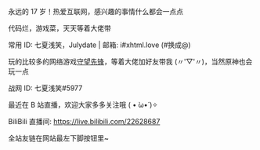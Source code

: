 永远的 17 岁！热爱互联网，感兴趣的事情什么都会一点点

代码烂，游戏菜，天天等着大佬带

常用 ID: 七夏浅笑，Julydate   |   邮箱: i#xhtml.love (#换成@)

玩的比较多的网络游戏[守望先锋]( https://ow.blizzard.cn/home)，等着大佬加好友带我 (〃'▽'〃)，当然原神也会玩一点

战网 ID: 七夏浅笑#5977

最近在 B 站直播，欢迎大家多多关注哦 ( • ̀ω•́ )✧

BiliBili 直播间: https://live.bilibili.com/22628687

全站友链在网站最左下脚按钮里~
